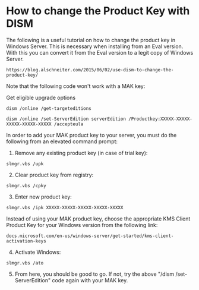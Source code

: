 # How to change the Product Key with DISM

The following is a useful tutorial on how to change the product key in Windows Server.
This is necessary when installing from an Eval version. With this you can convert it from the Eval version to a legit copy of Windows Server. 

```
https://blog.alschneiter.com/2015/06/02/use-dism-to-change-the-product-key/
```

Note that the following code won't work with a MAK key:

Get eligible upgrade options

```
dism /online /get-targeteditions
```
```
dism /online /set-ServerEdition serverEdition /Productkey:XXXXX-XXXXX-XXXXX-XXXXX-XXXXX /accepteula
```

In order to add your MAK product key to your server, you must do the following from an elevated command prompt:

1) Remove any existing product key (in case of trial key):

```
slmgr.vbs /upk
```
2) Clear product key from registry:
```
slmgr.vbs /cpky
```
3) Enter new product key:
```
slmgr.vbs /ipk XXXXX-XXXXX-XXXXX-XXXXX-XXXXX 
```
Instead of using your MAK product key, choose the appropriate KMS Client Product Key for your Windows version from the following link:
```
docs.microsoft.com/en-us/windows-server/get-started/kms-client-activation-keys
```
4) Activate Windows:
```
slmgr.vbs /ato
```
5) From here, you should be good to go. If not, try the above "/dism /set-ServerEdition" code again with your MAK key.



